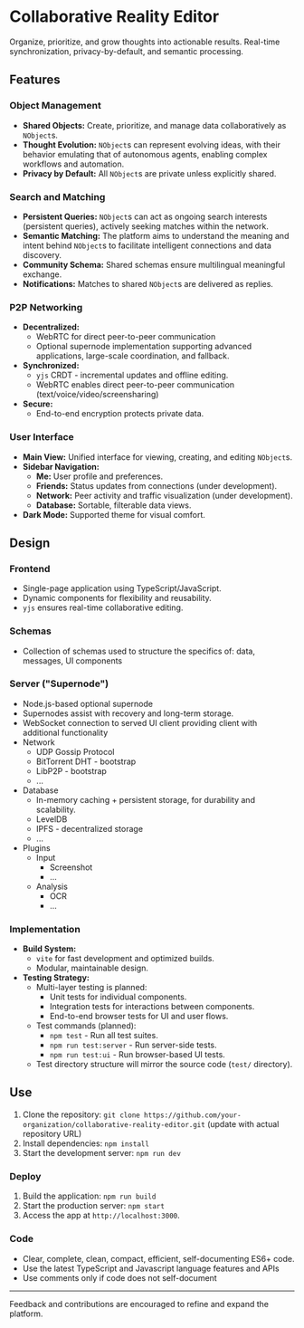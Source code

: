 # Collaborative Reality Editor

Organize, prioritize, and grow thoughts into actionable results. Real-time synchronization, privacy-by-default, and semantic processing.

## Features

### Object Management

*   **Shared Objects:** Create, prioritize, and manage data collaboratively as `NObject`s.
*   **Thought Evolution:** `NObject`s can represent evolving ideas, with their behavior emulating that of autonomous agents, enabling complex workflows and automation.
*   **Privacy by Default:** All `NObject`s are private unless explicitly shared.

### Search and Matching

*   **Persistent Queries:** `NObject`s can act as ongoing search interests (persistent queries), actively seeking matches within the network.
*   **Semantic Matching:** The platform aims to understand the meaning and intent behind `NObject`s to facilitate intelligent connections and data discovery.
*   **Community Schema:** Shared schemas ensure multilingual meaningful exchange.
*   **Notifications:** Matches to shared `NObject`s are delivered as replies.

### P2P Networking

*   **Decentralized:**
    *   WebRTC for direct peer-to-peer communication
    *   Optional supernode implementation supporting advanced applications, large-scale coordination, and fallback.
*   **Synchronized:**
    *   `yjs` CRDT - incremental updates and offline editing.
    *   WebRTC enables direct peer-to-peer communication (text/voice/video/screensharing)
*   **Secure:**
    *   End-to-end encryption protects private data.

### User Interface

*   **Main View:** Unified interface for viewing, creating, and editing `NObject`s.
*   **Sidebar Navigation:**
    *   **Me:** User profile and preferences.
    *   **Friends:** Status updates from connections (under development).
    *   **Network:** Peer activity and traffic visualization (under development).
    *   **Database:** Sortable, filterable data views.
*   **Dark Mode:** Supported theme for visual comfort.

## Design

### Frontend
  - Single-page application using TypeScript/JavaScript.
  - Dynamic components for flexibility and reusability.
  - `yjs` ensures real-time collaborative editing.

### Schemas
- Collection of schemas used to structure the specifics of: data, messages, UI components

### Server ("Supernode")
  - Node.js-based optional supernode
  - Supernodes assist with recovery and long-term storage.
  - WebSocket connection to served UI client providing client with additional functionality
  - Network
    - UDP Gossip Protocol
    - BitTorrent DHT - bootstrap
    - LibP2P - bootstrap
    - ...
  - Database  
    - In-memory caching + persistent storage, for durability and scalability.
    - LevelDB
    - IPFS - decentralized storage
    - ...
  - Plugins    
    - Input
      - Screenshot
      - ...
    - Analysis
      - OCR
      - ...  

### Implementation

*   **Build System:**
    *   `vite` for fast development and optimized builds.
    *   Modular, maintainable design.
*   **Testing Strategy:**
    *   Multi-layer testing is planned:
        *   Unit tests for individual components.
        *   Integration tests for interactions between components.
        *   End-to-end browser tests for UI and user flows.
    *   Test commands (planned):
        *   `npm test` - Run all test suites.
        *   `npm run test:server` - Run server-side tests.
        *   `npm run test:ui` - Run browser-based UI tests.
    *   Test directory structure will mirror the source code (`test/` directory).

## Use

1. Clone the repository: `git clone https://github.com/your-organization/collaborative-reality-editor.git` (update with actual repository URL)
2. Install dependencies: `npm install`
3. Start the development server: `npm run dev`

### Deploy

1. Build the application: `npm run build`
2. Start the production server: `npm start`
3. Access the app at `http://localhost:3000`.

### Code
  - Clear, complete, clean, compact, efficient, self-documenting ES6+ code.
  - Use the latest TypeScript and Javascript language features and APIs
  - Use comments only if code does not self-document

---

Feedback and contributions are encouraged to refine and expand the platform.

